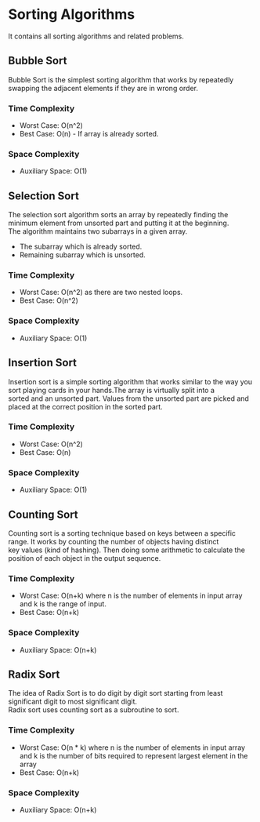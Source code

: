 # Sorting Algorithms
It contains all sorting algorithms and related problems.

## Bubble Sort
Bubble Sort is the simplest sorting algorithm that works by repeatedly swapping the adjacent elements if they are in wrong order.

### Time Complexity
* Worst Case: O(n^2)
* Best Case: O(n) - If array is already sorted.

### Space Complexity
* Auxiliary Space: O(1)

## Selection Sort
The selection sort algorithm sorts an array by repeatedly finding the minimum element from unsorted part and putting it at the beginning.\
The algorithm maintains two subarrays in a given array.

* The subarray which is already sorted.
* Remaining subarray which is unsorted.

### Time Complexity
* Worst Case:  O(n^2) as there are two nested loops.
* Best Case: O(n^2)

### Space Complexity
* Auxiliary Space: O(1)

## Insertion Sort
Insertion sort is a simple sorting algorithm that works similar to the way you sort playing cards in your hands.The array is virtually split into a\
sorted and an unsorted part. Values from the unsorted part are picked and placed at the correct position in the sorted part.

### Time Complexity
* Worst Case: O(n^2)
* Best Case: O(n) 

### Space Complexity
* Auxiliary Space: O(1)

## Counting Sort
Counting sort is a sorting technique based on keys between a specific range. It works by counting the number of objects having distinct\
key values (kind of hashing). Then doing some arithmetic to calculate the position of each object in the output sequence.

### Time Complexity
* Worst Case: O(n+k) where n is the number of elements in input array and k is the range of input.
* Best Case: O(n+k) 

### Space Complexity
* Auxiliary Space: O(n+k)

## Radix Sort
The idea of Radix Sort is to do digit by digit sort starting from least significant digit to most significant digit.\
Radix sort uses counting sort as a subroutine to sort.

### Time Complexity
* Worst Case: O(n * k) where n is the number of elements in input array and k is the number of bits required to represent largest element in the array
* Best Case: O(n+k) 

### Space Complexity
* Auxiliary Space: O(n+k)

